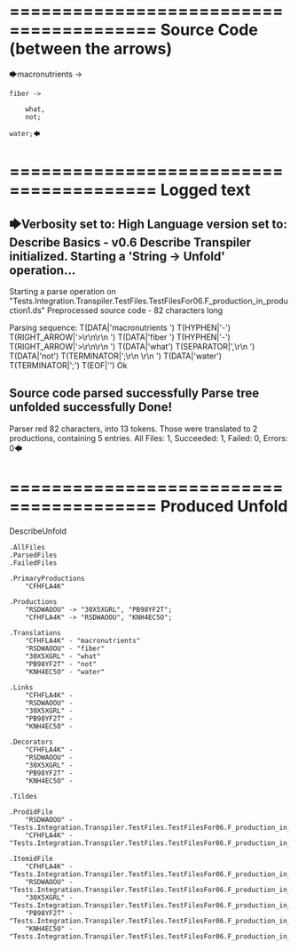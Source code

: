 ========================================
Source Code (between the arrows)
========================================

🡆macronutrients ->

    fiber ->

        what,
        not;
    
    water;🡄

========================================
Logged text
========================================

🡆Verbosity set to: High
Language version set to: Describe Basics - v0.6
Describe Transpiler initialized.
Starting a 'String -> Unfold' operation...
------------------------
Starting a parse operation on "Tests.Integration.Transpiler.TestFiles.TestFilesFor06.F_production_in_production1.ds"
Preprocessed source code - 82 characters long

Parsing sequence: T(DATA|'macronutrients ') T(HYPHEN|'-') T(RIGHT_ARROW|'>\r\n\r\n    ') T(DATA|'fiber ') T(HYPHEN|'-') T(RIGHT_ARROW|'>\r\n\r\n        ') T(DATA|'what') T(SEPARATOR|',\r\n        ') T(DATA|'not') T(TERMINATOR|';\r\n    \r\n    ') T(DATA|'water') T(TERMINATOR|';') T(EOF|'<EOF>') Ok

Source code parsed successfully
Parse tree unfolded successfully
Done!
------------------------
Parser red 82 characters, into 13 tokens.
Those were translated to 2 productions, containing 5 entries.
All Files: 1, Succeeded: 1, Failed: 0, Errors: 0🡄

========================================
Produced Unfold
========================================

DescribeUnfold

    .AllFiles
    .ParsedFiles
    .FailedFiles

    .PrimaryProductions
        "CFHFLA4K" 

    .Productions
        "RSDWAOOU" -> "30X5XGRL", "PB98YF2T";
        "CFHFLA4K" -> "RSDWAOOU", "KNH4EC5O";

    .Translations
        "CFHFLA4K" - "macronutrients"
        "RSDWAOOU" - "fiber"
        "30X5XGRL" - "what"
        "PB98YF2T" - "not"
        "KNH4EC5O" - "water"

    .Links
        "CFHFLA4K" - 
        "RSDWAOOU" - 
        "30X5XGRL" - 
        "PB98YF2T" - 
        "KNH4EC5O" - 

    .Decorators
        "CFHFLA4K" - 
        "RSDWAOOU" - 
        "30X5XGRL" - 
        "PB98YF2T" - 
        "KNH4EC5O" - 

    .Tildes

    .ProdidFile
        "RSDWAOOU" - "Tests.Integration.Transpiler.TestFiles.TestFilesFor06.F_production_in_production1.ds"
        "CFHFLA4K" - "Tests.Integration.Transpiler.TestFiles.TestFilesFor06.F_production_in_production1.ds"

    .ItemidFile
        "CFHFLA4K" - "Tests.Integration.Transpiler.TestFiles.TestFilesFor06.F_production_in_production1.ds"
        "RSDWAOOU" - "Tests.Integration.Transpiler.TestFiles.TestFilesFor06.F_production_in_production1.ds"
        "30X5XGRL" - "Tests.Integration.Transpiler.TestFiles.TestFilesFor06.F_production_in_production1.ds"
        "PB98YF2T" - "Tests.Integration.Transpiler.TestFiles.TestFilesFor06.F_production_in_production1.ds"
        "KNH4EC5O" - "Tests.Integration.Transpiler.TestFiles.TestFilesFor06.F_production_in_production1.ds"

